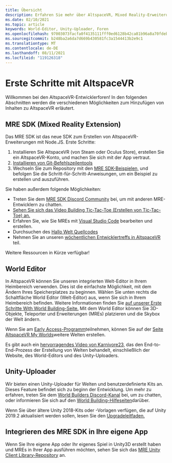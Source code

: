 ```yaml
---
title: Übersicht
description: Erfahren Sie mehr über AltspaceVR, Mixed Reality-Erweiterungen, den World-Editor und wie Sie Hilfe während der Entwicklung erhalten.
ms.date: 02/10/2021
ms.topic: article
keywords: World-Editor, Unity-Uploader, Foren
ms.openlocfilehash: 97003073facfa0f4135111fff0ed6128b42ca81b96a8a70fdebef22d8988f548
ms.sourcegitcommit: b248ba2a6da7d669b430581fc3a1544413b2e9c1
ms.translationtype: MT
ms.contentlocale: de-DE
ms.lasthandoff: 08/11/2021
ms.locfileid: "119126318"
---
```

# <a name="getting-started-with-altspacevr"></a>Erste Schritte mit AltspaceVR

Willkommen bei den AltspaceVR-Entwicklerforen! In den folgenden Abschnitten werden die verschiedenen Möglichkeiten zum Hinzufügen von Inhalten zu AltspaceVR erläutert.

## <a name="mixed-reality-extension-mre-sdk"></a>MRE SDK (Mixed Reality Extension)

Das MRE SDK ist das neue SDK zum Erstellen von AltspaceVR-Erweiterungen mit Node.JS. Erste Schritte:

1. Installieren Sie AltspaceVR (von Steam oder Oculus Store), erstellen Sie ein AltspaceVR-Konto, und machen Sie sich mit der App vertraut.
2. [Installieren von Git-Befehlszeilentools](https://git-scm.com/book/en/v2/Getting-Started-Installing-Git)
3. Wechseln Sie zum Repository mit den [MRE SDK-Beispielen,](https://github.com/Microsoft/mixed-reality-extension-sdk-samples) und befolgen Sie die Schritt-für-Schritt-Anweisungen, um ein Beispiel zu erstellen und auszuführen.

Sie haben außerdem folgende Möglichkeiten:

* Treten Sie dem [MRE SDK Discord Community](https://discord.com/invite/xyBcQec) bei, um mit anderen MRE-Entwicklern zu chatten.
* [Sehen Sie sich das Video Building Tic-Tac-Toe (Erstellen von Tic-Tac-Toe) an.](https://www.youtube.com/watch?v=DQHrdK9JSXI&ab_channel=AltspaceVR)
* Erfahren Sie, wie Sie MREs mit [Visual Studio Code](https://github.com/Microsoft/mixed-reality-extension-sdk#using-visual-studio-code) bearbeiten und erstellen.
* Durchsuchen des [Hallo Welt Quellcodes](https://github.com/Microsoft/mixed-reality-extension-sdk-samples/tree/master/samples/hello-world)
* Nehmen Sie an unseren [wöchentlichen Entwicklertreffs in AltspaceVR](https://account.altvr.com/channels/sdk) teil.

Weitere Ressourcen in Kürze verfügbar!

## <a name="world-editor"></a>World Editor

In AltspaceVR können Sie unseren integrierten Welt-Editor in Ihrem Heimbereich verwenden. Dies ist die einfachste Möglichkeit, mit dem Ändern Ihres Speicherplatzes zu beginnen. Wählen Sie unten rechts die Schaltfläche World Editor (Welt-Editor) aus, wenn Sie sich in Ihrem Heimbereich befinden. Weitere Informationen finden Sie [auf unserer Erste Schritte With World Building-Seite.](../world-building/world-building-getting-started.md) Mit dem World Editor können Sie 3D-Objekte, Teleporter und Erweiterungen (MREs) platzieren und die Skybox der Welt ändern.

Wenn Sie am [Early Access-Programm](../world-building/early-access.md)teilnehmen, können Sie auf der [Seite AltspaceVR My Worlds](https://account.altvr.com/users/sign_in)weitere Welten erstellen.

Es gibt auch ein [hervorragendes Video von Karnivore23,](https://www.youtube.com/watch?v=G8xgR3cDMjk&ab_channel=MarkGill) das den End-to-End-Prozess der Erstellung von Welten behandelt, einschließlich der Website, des World-Editors und des Unity-Uploaders.

## <a name="unity-uploader"></a>Unity-Uploader

Wir bieten einen Unity-Uploader für Welten und benutzerdefinierte Kits an. Dieses Feature befindet sich zu beginn der Entwicklung. Um mehr zu erfahren, treten Sie dem [World Builders Discord-Kanal](https://discord.com/invite/Kp59Frb) bei, um zu chatten, oder informieren Sie sich auf den [World Building-Hilfeseiten](../world-building/getting-help.md)darüber.

Wenn Sie über ältere Unity 2018-Kits oder -Vorlagen verfügen, die auf Unity 2019.2 aktualisiert werden sollen, lesen Sie den [Upgradeleitfaden.](https://developer.altvr.com/upgrade-2019-2/)

## <a name="integrating-the-mre-sdk-into-your-own-app"></a>Integrieren des MRE SDK in Ihre eigene App

Wenn Sie Ihre eigene App oder Ihr eigenes Spiel in Unity3D erstellt haben und MREs in Ihrer App ausführen möchten, sehen Sie sich das [MRE Unity Client Library-Repository](https://github.com/Microsoft/mixed-reality-extension-unity) an.
